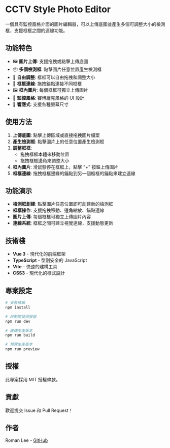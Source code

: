 # CCTV Style Photo Editor

一個具有監控風格介面的圖片編輯器，可以上傳底圖並產生多個可調整大小的檢測框，支援框框之間的連線功能。

## 功能特色

- 🖼️ **圖片上傳**: 支援拖拽或點擊上傳底圖
- 📦 **多個檢測框**: 點擊圖片任意位置產生檢測框
- 🔧 **自由調整**: 框框可以自由拖拽和調整大小
- 🔗 **框框連線**: 拖拽錨點連接不同框框
- 🖼️ **框內圖片**: 每個框框可獨立上傳圖片
- 🎨 **監控風格**: 賽博龐克風格的 UI 設計
- 📱 **響應式**: 支援各種螢幕尺寸

## 使用方法

1. **上傳底圖**: 點擊上傳區域或直接拖拽圖片檔案
2. **產生檢測框**: 點擊圖片上的任意位置產生檢測框
3. **調整框框**: 
   - 拖拽框框本體來移動位置
   - 拖拽框框邊角來調整大小
4. **框內圖片**: 滑鼠懸停在框框上，點擊 "+" 按鈕上傳圖片
5. **框框連線**: 拖拽框框邊緣的錨點到另一個框框的錨點來建立連線

## 功能演示

- **檢測框創建**: 點擊圖片任意位置即可創建新的檢測框
- **框框操作**: 支援拖拽移動、邊角縮放、錨點連線
- **圖片上傳**: 每個框框可獨立上傳圖片內容
- **連線系統**: 框框之間可建立視覺連線，支援動態更新

## 技術棧

- **Vue 3** - 現代化的前端框架
- **TypeScript** - 型別安全的 JavaScript
- **Vite** - 快速的建構工具
- **CSS3** - 現代化的樣式設計

## 專案設定

```bash
# 安裝依賴
npm install

# 啟動開發伺服器
npm run dev

# 建構生產版本
npm run build

# 預覽生產版本
npm run preview
```

## 授權

此專案採用 MIT 授權條款。

## 貢獻

歡迎提交 Issue 和 Pull Request！

## 作者

Roman Lee - [GitHub](https://github.com/romanlee821116)
